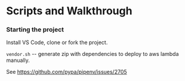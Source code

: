 # Scripts and Walkthrough

### Starting the project

Install VS Code, clone or fork the project.

`vendor.sh` -- generate zip with dependencies to deploy to aws lambda manually.

See https://github.com/pypa/pipenv/issues/2705


